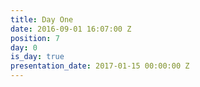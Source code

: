 ```yaml
---
title: Day One
date: 2016-09-01 16:07:00 Z
position: 7
day: 0
is_day: true
presentation_date: 2017-01-15 00:00:00 Z
---
```


